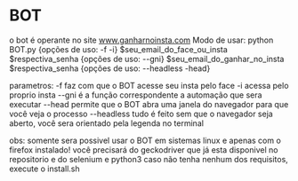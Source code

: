 # BOT
o bot é operante no site www.ganharnoinsta.com
Modo de usar:
python BOT.py {opções de uso: -f -i} $seu_email_do_face_ou_insta $respectiva_senha {opções de uso: --gni} $seu_email_do_ganhar_no_insta $respectiva_senha {opções de uso: --headless -head}

parametros:
-f faz com que o BOT acesse seu insta pelo face
-i acessa pelo proprio insta
--gni é a função correspondente a automação que sera executar
--head permite que o BOT abra uma janela do navegador para que você veja o processo
--headless tudo é feito sem que o navegador seja aberto, você sera orientado pela legenda no terminal

obs: somente sera possivel usar o BOT em sistemas linux e apenas com o firefox instalado!
você precisará do geckodriver que já esta disponivel no repositorio e do selenium e python3
caso não tenha nenhum dos requisitos, execute o install.sh

